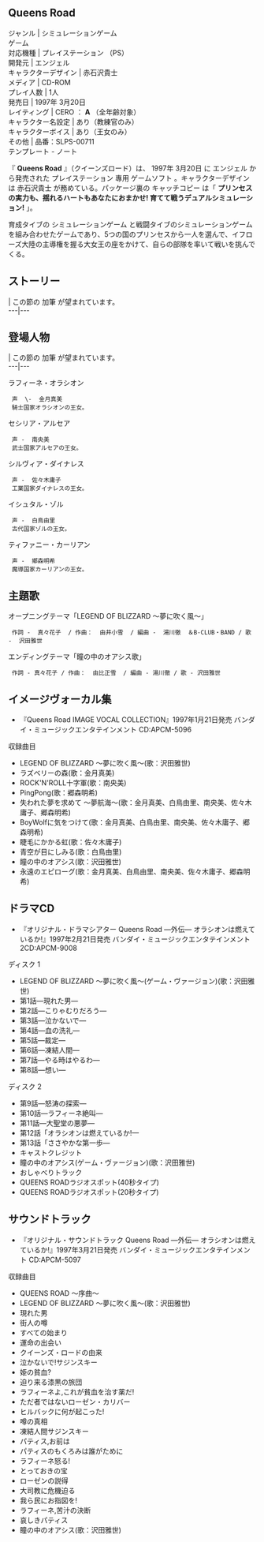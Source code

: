 Queens Road  
---  
ジャンル  |  シミュレーションゲーム   
ゲーム  
対応機種  |  プレイステーション  （PS）   
開発元  |  エンジェル   
キャラクターデザイン  |  赤石沢貴士   
メディア  |  CD-ROM   
プレイ人数  |  1人   
発売日  |  1997年  3月20日   
レイティング  |  CERO  ：  **A** （全年齢対象）   
キャラクター名設定  |  あり（教練官のみ）   
キャラクターボイス  |  あり（王女のみ）   
その他  |  品番：SLPS-00711   
テンプレート  \-  ノート  
  
『 **Queens Road** 』（クイーンズロード）は、  1997年  3月20日  に  エンジェル  から発売された  プレイステーション
專用  ゲームソフト  。キャラクターデザインは  赤石沢貴士  が務めている。パッケージ裏の  キャッチコピー  は「
**プリンセスの実力も、揺れるハートもあなたにおまかせ! 育てて戦うデュアルシミュレーション!** 」。

育成タイブの  シミュレーションゲーム
と戦闘タイブのシミュレーションゲームを組み合わせたゲームであり、5つの国のプリンセスから一人を選んで、イフローズ大陸の主導権を握る大女王の座をかけて、自らの部隊を率いて戦いを挑んでくる。

##  ストーリー  

|  この節の  加筆  が望まれています。  
---|---  
  
##  登場人物  

|  この節の  加筆  が望まれています。  
---|---  
  
ラフィーネ・オラシオン

     声  \-  金月真美 
     騎士国家オラシオンの王女。 
セシリア・アルセア

     声 -  南央美 
     武士国家アルセアの王女。 
シルヴィア・ダイナレス

     声 -  佐々木庸子 
     工業国家ダイナレスの王女。 
イシュタル・ゾル

     声 -  白鳥由里 
     古代国家ゾルの王女。 
ティファニー・カーリアン

     声 -  鄉森明希 
     魔導国家カーリアンの王女。 

##  主題歌  

オープニングテーマ「LEGEND OF BLIZZARD 〜夢に吹く風〜」

     作詞 -  真々花子  / 作曲：  由井小雪  / 編曲 -  湯川徹  ＆B-CLUB・BAND / 歌 -  沢田雅世 
エンディングテーマ「瞳の中のオアシス歌」

     作詞 - 真々花子 / 作曲：  由比正雪  / 編曲 - 湯川徹 / 歌 - 沢田雅世 

##  イメージヴォーカル集  

  * 『Queens Road IMAGE VOCAL COLLECTION』1997年1月21日発売  バンダイ・ミュージックエンタテインメント  CD:APCM-5096 

収録曲目

  * LEGEND OF BLIZZARD 〜夢に吹く風〜(歌：沢田雅世) 
  * ラズベリーの森(歌：金月真美) 
  * ROCK'N'ROLL十字軍(歌：南央美) 
  * PingPong(歌：郷森明希) 
  * 失われた夢を求めて 〜夢航海〜(歌：金月真美、白鳥由里、南央美、佐々木庸子、郷森明希) 
  * BoyWolfに気をつけて(歌：金月真美、白鳥由里、南央美、佐々木庸子、郷森明希) 
  * 睫毛にかかる虹(歌：佐々木庸子) 
  * 青空が目にしみる(歌：白鳥由里) 
  * 瞳の中のオアシス(歌：沢田雅世) 
  * 永遠のエピローグ(歌：金月真美、白鳥由里、南央美、佐々木庸子、郷森明希) 

##  ドラマCD  

  * 『オリジナル・ドラマシアター Queens Road —外伝— オラシオンは燃えているか!』1997年2月21日発売 バンダイ・ミュージックエンタテインメント 2CD:APCM-9008 

ディスク 1

  * LEGEND OF BLIZZARD 〜夢に吹く風〜(ゲーム・ヴァージョン)(歌：沢田雅世) 
  * 第1話—現れた男— 
  * 第2話—こりゃむりだろう— 
  * 第3話—泣かないで— 
  * 第4話—血の洗礼— 
  * 第5話—裁定— 
  * 第6話—凍結人間— 
  * 第7話—やる時はやるわ— 
  * 第8話—想い— 

ディスク 2

  * 第9話—怒涛の探索— 
  * 第10話—ラフィーネ絶叫— 
  * 第11話—大聖堂の悪夢— 
  * 第12話「オラシオンは燃えているか!— 
  * 第13話「ささやかな第一歩— 
  * キャストクレジット 
  * 瞳の中のオアシス(ゲーム・ヴァージョン)(歌：沢田雅世) 
  * おしゃべりトラック 
  * QUEENS ROADラジオスポット(40秒タイプ) 
  * QUEENS ROADラジオスポット(20秒タイプ) 

##  サウンドトラック  

  * 『オリジナル・サウンドトラック Queens Road —外伝— オラシオンは燃えているか!』1997年3月21日発売 バンダイ・ミュージックエンタテインメント CD:APCM-5097 

収録曲目

  * QUEENS ROAD 〜序曲〜 
  * LEGEND OF BLIZZARD 〜夢に吹く風〜(歌：沢田雅世) 
  * 現れた男 
  * 街人の噂 
  * すべての始まり 
  * 運命の出会い 
  * クイーンズ・ロードの由来 
  * 泣かないで!サジンスキー 
  * 姫の貧血? 
  * 迫り来る漆黒の旅団 
  * ラフィーネよ,これが貧血を治す薬だ! 
  * ただ者ではないローゼン・カリバー 
  * ヒルバックに何が起こった! 
  * 噂の真相 
  * 凍結人間サジンスキー 
  * パティス,お前は 
  * パティスのもくろみは誰がために 
  * ラフィーネ怒る! 
  * とっておきの宝 
  * ローゼンの説得 
  * 大司教に危機迫る 
  * 我ら民にお指図を! 
  * ラフィーネ,苦汁の決断 
  * 哀しきパティス 
  * 瞳の中のオアシス(歌：沢田雅世) 

